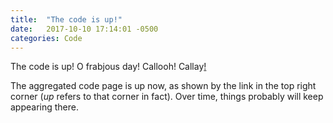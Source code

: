 ```yaml
---
title:  "The code is up!"
date:   2017-10-10 17:14:01 -0500
categories: Code
---
```


The code is up! O frabjous day! Callooh! Callay[!](https://en.wikipedia.org/wiki/Jabberwocky)

The aggregated code page is up now, as shown by the link in the top right corner
(*up* refers to that corner in fact). Over time, things probably will keep
appearing there. 



